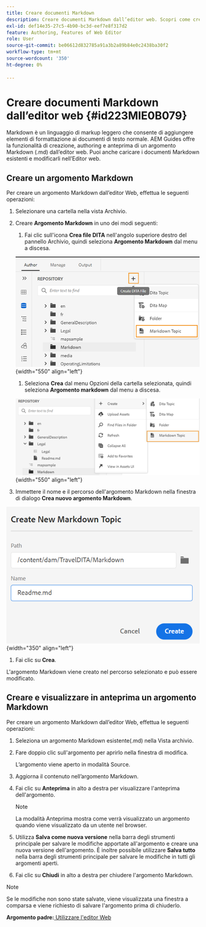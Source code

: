 ```yaml
---
title: Creare documenti Markdown
description: Creare documenti Markdown dall’editor web. Scopri come creare, creare e visualizzare in anteprima un argomento Markdown in AEM Guides.
exl-id: def14e35-27c5-4b90-bc3d-eef7e8f317d2
feature: Authoring, Features of Web Editor
role: User
source-git-commit: be06612d832785a91a3b2a89b84e0c2438ba30f2
workflow-type: tm+mt
source-wordcount: '350'
ht-degree: 0%

---
```


# Creare documenti Markdown dall’editor web {#id223MIE0B079}

Markdown è un linguaggio di markup leggero che consente di aggiungere elementi di formattazione ai documenti di testo normale. AEM Guides offre la funzionalità di creazione, authoring e anteprima di un argomento Markdown \(.md\) dall’editor web. Puoi anche caricare i documenti Markdown esistenti e modificarli nell’Editor web.

## Creare un argomento Markdown

Per creare un argomento Markdown dall’editor Web, effettua le seguenti operazioni:

1. Selezionare una cartella nella vista Archivio.
1. Creare **Argomento Markdown** in uno dei modi seguenti:
   1. Fai clic sull&#39;icona **Crea file DITA** nell&#39;angolo superiore destro del pannello Archivio, quindi seleziona **Argomento Markdown** dal menu a discesa.

   ![](images/create-markdown-dita-topic.png){width="550" align="left"}

   1. Seleziona **Crea** dal menu Opzioni della cartella selezionata, quindi seleziona **Argomento markdown** dal menu a discesa.

   ![](images/create-markdown-options-menu.png){width="550" align="left"}

1. Immettere il nome e il percorso dell&#39;argomento Markdown nella finestra di dialogo **Crea nuovo argomento Markdown**.

![](images/create-markdown-dialog.png){width="350" align="left"}

1. Fai clic su **Crea**.

L&#39;argomento Markdown viene creato nel percorso selezionato e può essere modificato.

## Creare e visualizzare in anteprima un argomento Markdown

Per creare un argomento Markdown dall’editor Web, effettua le seguenti operazioni:

1. Seleziona un argomento Markdown esistente\(.md\) nella Vista archivio.
1. Fare doppio clic sull&#39;argomento per aprirlo nella finestra di modifica.

   L’argomento viene aperto in modalità Source.

1. Aggiorna il contenuto nell’argomento Markdown.
1. Fai clic su **Anteprima** in alto a destra per visualizzare l&#39;anteprima dell&#39;argomento.

   >[!NOTE]
   >
   > La modalità Anteprima mostra come verrà visualizzato un argomento quando viene visualizzato da un utente nel browser.

1. Utilizza **Salva come nuova versione** nella barra degli strumenti principale per salvare le modifiche apportate all&#39;argomento e creare una nuova versione dell&#39;argomento. È inoltre possibile utilizzare **Salva tutto** nella barra degli strumenti principale per salvare le modifiche in tutti gli argomenti aperti.

1. Fai clic su **Chiudi** in alto a destra per chiudere l&#39;argomento Markdown.

>[!NOTE]
>
> Se le modifiche non sono state salvate, viene visualizzata una finestra a comparsa e viene richiesto di salvare l&#39;argomento prima di chiuderlo.

**Argomento padre:**[ Utilizzare l&#39;editor Web](web-editor.md)
